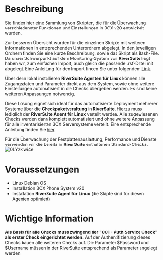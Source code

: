 # Beschreibung

Sie finden hier eine Sammlung von Skripten, die für die Überwachung verschiedenster Funktionen und Einstellungen in 3CX v20 entwickelt wurden.

Zur besseren Übersicht wurden für die einzelnen Skripte mit weiteren Informationen in entsprechenden Unterordnern abgelegt. In den jeweiligen Ordnern finden Sie eine kurze Beschreibung, sowie das Skript als Bash-File. Da unser Schwerpunkt auf dem Monitoring-System von **RiverSuite** liegt haben wir, zum einfachen Import, auch gleich die passende .rsf-Datei mit abgelegt. 
Eine Anleitung für den Import finden Sie unter folgendem <a href="https://github.com/aconitas/3CX-Monitoring/blob/main/HowToImportScripts.md">Link</a>.

Über denn lokal installieren **RiverSuite Agenten für Linux** können alle Zugangsdaten und Parameter direkt aus dem System, sowie ohne weitere Einstellungen automatisiert in die Checks übergeben werden. Es sind keine weiteren Anpassungen notwendig.

Diese Lösung eignet sich ideal für das automatisierte Deployment mehrerer Systeme über die **Checkpaketveraltung** in **RiverSuite**. Hierzu muss lediglich der **RiverSuite Agent für Linux** verteilt werden. Alle zugewiesenen Checks werden dann komplett automatisiert und ohne weitere Anpassung für alle inventarisierten 3CX Serversysteme verteilt.
Eine entsprechende Anleitung finden Sie <a href="https://github.com/aconitas/3CX-Monitoring/blob/main/Scripts%20(use%20with%20local%20Linux%20Monitoring%20Agent)/Checkpaketverwaltung.md">hier</a>.

Für die Überwachung der Festplattenauslastung, Performance und Dienste verwenden wir die bereits in **RiverSuite** enthaltenen Standard-Checks:
![0LYzklwi4e](https://user-images.githubusercontent.com/119604651/208267755-63577dfc-ab90-4c61-bcec-565e6acb6a75.png)


# Voraussetzungen 
- Linux Debian OS
- Installlation 3CX Phone System v20
- Installation **RiverSuite Agent für Linux** (die Skipte sind für diesen Agenten optimiert)

# Wichtige Information
**Als Basis für alle Checks muss zwingend der "001 - Auth Service Check" als erster Check eingerichtet werden.** Auf der Authentifizierung dieses Checks bauen alle weiteren Checks auf. Die Parameter $Password und $Username müssen in der RiverSuite entsprechend als Parameter angelegt werden
